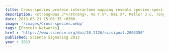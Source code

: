 ```yaml
---
title: Cross-species protein interactome mapping reveals species-specific wiring of stress response pathways
description: <strong>Das J*</strong>, Vo T.V*, Wei X*, Mellor J.C, Tong V, Degatano A.G, Wang X, Wang L, Cordero N.A, Kruer-Zerhusen N, Matsuyama A, Pleiss J.A, Lipkin S.M, Yoshida M, Roth F.P, Yu H
date: 2013-05-21 15:01:35 +0300
image: '/images/Cross-species.webp'
tags: [Protein_Networks]
href : 'https://www.science.org/doi/10.1126/scisignal.2003350'
published: Science Signaling 2013
year : 2013
---
```


